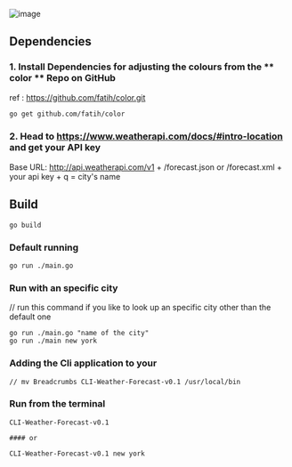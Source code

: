 


![image](https://github.com/user-attachments/assets/581389a0-cbb0-45b5-b2cc-40a8784e467a)




## Dependencies 
### 1. Install Dependencies for adjusting the colours from the  ** color ** Repo on GitHub

ref : https://github.com/fatih/color.git 

```bash
go get github.com/fatih/color
```
### 2. Head to https://www.weatherapi.com/docs/#intro-location and get your API key
Base URL: http://api.weatherapi.com/v1  +  	/forecast.json or /forecast.xml + your api key + q = city's name


## Build

``` 
go build
```

### Default running

```Run the cli app
go run ./main.go
```



### Run with an specific city
// run this command if you like to look up an specific city other than the default one
```
go run ./main.go "name of the city"
go run ./main new york

```

### Adding the Cli application to your 

```
// mv Breadcrumbs CLI-Weather-Forecast-v0.1 /usr/local/bin 
```

### Run from the terminal 

```
CLI-Weather-Forecast-v0.1

#### or

CLI-Weather-Forecast-v0.1 new york 
```
